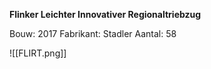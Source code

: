 **Flinker Leichter Innovativer Regionaltriebzug**

Bouw: 2017
Fabrikant: Stadler
Aantal: 58

![[FLIRT.png]]
